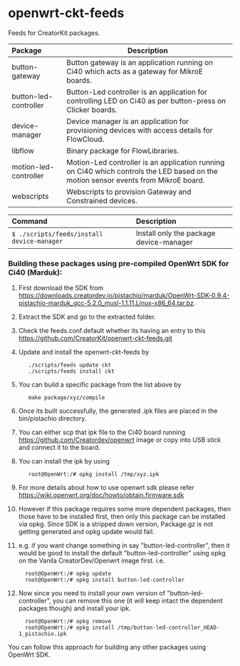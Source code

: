 # openwrt-ckt-feeds

Feeds for CreatorKit packages.

Package           | Description
:---------------- | -----------------------------
button-gateway    | Button gateway is an application running on Ci40 which acts as a gateway for MikroE boards.
button-led-controller    | Button-Led controller is an application for controlling LED on Ci40 as per button-press on Clicker boards.
device-manager    | Device manager is an application for provisioning devices with access details for FlowCloud.
libflow           | Binary package for FlowLibraries.
motion-led-controller  | Motion-Led controller is an application running on Ci40 which controls the LED based on the motion sensor events from MikroE board.
webscripts        | Webscripts to provision Gateway and Constrained devices.

Command                                         | Description
:---------------------------------------------- | :---------------------------------------
```$ ./scripts/feeds/install device-manager```  | Install only the package device-manager


### Building these packages using pre-compiled OpenWrt SDK for Ci40 (Marduk):

1. First download the SDK from https://downloads.creatordev.io/pistachio/marduk/OpenWrt-SDK-0.9.4-pistachio-marduk_gcc-5.2.0_musl-1.1.11.Linux-x86_64.tar.bz.
2. Extract the SDK and go to the extracted folder.
3. Check the feeds.conf.default whether its having an entry to this https://github.com/CreatorKit/openwrt-ckt-feeds.git
4. Update and install the openwrt-ckt-feeds by 

          ./scripts/feeds update ckt
          ./scripts/feeds install ckt
5. You can build a specific package from the list above by

          make package/xyz/compile
6. Once its built successfully, the generated .ipk files are placed in the bin/pistachio directory.
7. You can either scp that ipk file to the Ci40 board running https://github.com/Creatordev/openwrt image or copy into USB stick and connect it to the board.
8. You can install the ipk by using 

          root@OpenWrt:/# opkg install /tmp/xyz.ipk
9. For more details about how to use openwrt sdk please refer https://wiki.openwrt.org/doc/howto/obtain.firmware.sdk
10. However if this package requires some more dependent packages, then those have to be installed first, then only this package can be installed via opkg. Since SDK is a stripped down version, Package.gz is not getting generated and opkg update would fail.
11. e.g. if you want change something in say "button-led-controller", then it would be good to install the default "button-led-controller" using opkg on the Vanila CreatorDev/Openwrt image first. i.e.

          root@OpenWrt:/# opkg update
          root@OpenWrt:/# opkg install button-led-controller
11. Now since you need to install your own version of "button-led-controller", you can remove this one (it will keep intact the dependent packages though) and install your ipk.

          root@OpenWrt:/# opkg remove
          root@OpenWrt:/# opkg install /tmp/button-led-controller_HEAD-1_pistachio.ipk
You can follow this approach for building any other packages using OpenWrt SDK.

